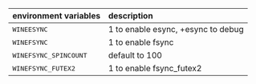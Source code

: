 | environment variables | description |
| :-------------------- | :---------- |
| <tt>WINEESYNC<tt>              | 1 to enable esync, +esync to debug
| <tt>WINEFSYNC<tt>              | 1 to enable fsync
| <tt>WINEFSYNC_SPINCOUNT<tt>    | default to 100
| <tt>WINEFSYNC_FUTEX2<tt>       | 1 to enable fsync_futex2
